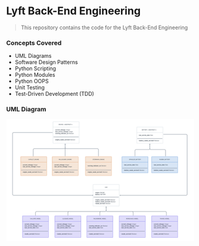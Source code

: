 # Lyft Back-End Engineering

> This repository contains the code for the Lyft Back-End Engineering

### Concepts Covered

- UML Diagrams
- Software Design Patterns
- Python Scripting
- Python Modules
- Python OOPS
- Unit Testing
- Test-Driven Development (TDD)

### UML Diagram

![UML Diagram](./UML.png)
